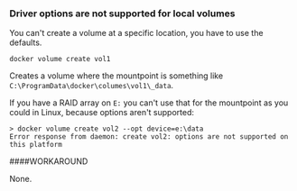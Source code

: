 ### Driver options are not supported for local volumes

You can't create a volume at a specific location, you have to use the defaults.

```
docker volume create vol1
```

Creates a volume where the mountpoint is something like `C:\ProgramData\docker\columes\vol1\_data`. 

If you have a RAID array on `E:` you can't use that for the mountpoint as you could in Linux, because options aren't supported:

```
> docker volume create vol2 --opt device=e:\data
Error response from daemon: create vol2: options are not supported on this platform
```

####WORKAROUND

None.